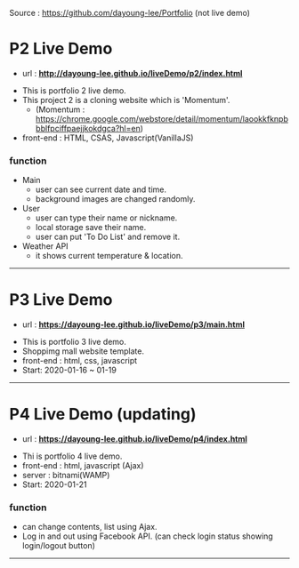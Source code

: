 Source : https://github.com/dayoung-lee/Portfolio (not live demo)
# P2 Live Demo
+ url : <b>http://dayoung-lee.github.io/liveDemo/p2/index.html</b>
- This is portfolio 2 live demo.
- This project 2 is a cloning website which is 'Momentum'.
  + (Momentum : https://chrome.google.com/webstore/detail/momentum/laookkfknpbbblfpciffpaejjkokdgca?hl=en)
- front-end : HTML, CSAS, Javascript(VanillaJS)

### function
+ Main
  + user can see current date and time.
  + background images are changed randomly.
+ User
  + user can type their name or nickname.
  + local storage save their name.
  + user can put 'To Do List' and remove it.
+ Weather API
  + it shows current temperature & location.  
--------
# P3 Live Demo
+ url : <b>https://dayoung-lee.github.io/liveDemo/p3/main.html</b>
- This is portfolio 3 live demo.
- Shoppimg mall website template.
- front-end : html, css, javascript
- Start: 2020-01-16 ~ 01-19
---------
# P4 Live Demo (updating)
+ url : <b>https://dayoung-lee.github.io/liveDemo/p4/index.html</b>
- Thi is portfolio 4 live demo.
- front-end : html, javascript (Ajax)
- server : bitnami(WAMP)
- Start: 2020-01-21

### function
  + can change contents, list using Ajax.
  + Log in and out using Facebook API. (can check login status showing login/logout button)
---------
